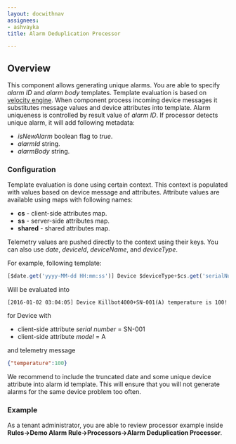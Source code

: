 ```yaml
---
layout: docwithnav
assignees:
- ashvayka
title: Alarm Deduplication Processor

---
```


## Overview

This component allows generating unique alarms. You are able to specify *alarm ID* and *alarm body* templates.
Template evaluation is based on [velocity engine](http://velocity.apache.org/).
When component process incoming device messages it substitutes message values and device attributes into template.
Alarm uniqueness is controlled by result value of *alarm ID*.
If processor detects unique alarm, it will add following metadata:
 
 - *isNewAlarm* boolean flag to *true*.
 - *alarmId* string.
 - *alarmBody* string.

### Configuration

Template evaluation is done using certain context. This context is populated with values based on device message and attributes.
Attribute values are available using maps with following names:
 
 - **cs** - client-side attributes map.
 - **ss** - server-side attributes map.
 - **shared** - shared attributes map.

Telemetry values are pushed directly to the context using their keys.
You can also use *date*, *deviceId*, *deviceName*, and *deviceType*.

For example, following template:

``` javascript
[$date.get('yyyy-MM-dd HH:mm:ss')] Device $deviceType+$cs.get('serialNumber')($cs.get('model')) temperature is $temperature.valueAsString!
```

Will be evaluated into 

``` 
[2016-01-02 03:04:05] Device Killbot4000+SN-001(A) temperature is 100!
```

for Device with 

 - client-side attribute *serial number* = SN-001
 - client-side attribute *model* = A

and telemetry message

```json
{"temperature":100}
``` 

We recommend to include the truncated date and some unique device attribute into alarm id template. 
This will ensure that you will not generate alarms for the same device problem too often. 

### Example

As a tenant administrator, you are able to review processor example inside **Rules->Demo Alarm Rule->Processors->Alarm Deduplication Processor**.
